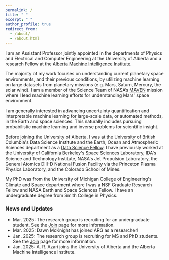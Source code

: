 ```yaml
---
permalink: /
title: " "
excerpt: " "
author_profile: true
redirect_from: 
  - /about/
  - /about.html
---
```


I am an Assistant Professor jointly appointed in the departments of Physics and Electrical and Computer Engineering at the University of Alberta and a research Fellow at the [Alberta Machine Intelligence Institute](https://www.amii.ca/). 

The majority of my work focuses on understanding current planetary space environments, and their previous conditions, by utilizing machine learning on large datasets from planetary missions (e.g. Mars, Saturn, Mercury, the solar wind). I am a member of the Science Team of NASA’s [MAVEN](https://science.nasa.gov/mission/maven/) mission where I lead machine learning efforts for understanding Mars' space environment. 

I am generally interested in advancing uncertainty quantification and interpretable machine learning for large-scale data, or automated methods, in the Earth and space sciences. This naturally includes pursuing probabilistic machine learning and inverse problems for scientific insight.

Before joining the University of Alberta, I was at the University of British Columbia's Data Science Institute and the Earth, Ocean and Atmospheric Sciences department as a [Data Science Fellow](https://dsi.ubc.ca/projects/2023/gaussian-processes-advancing-understanding-planetary-magnetism-spacecraft). I have previously worked at the University of California Berkeley's Space Sciences Laboratory, IDA's Science and Technology Institute, NASA's Jet Propulsion Laboratory, the General Atomics DIII-D National Fusion Facility via the Princeton Plasma Physics Laboratory, and the Colorado School of Mines. 

My PhD was from the University of Michigan College of Engineering's Climate and Space department where I was a NSF Graduate Research Fellow and NASA Earth and Space Sciences Fellow. I have an undergraduate degree from Smith College in Physics. 

### News and Updates

- Mar. 2025: The research group is recruiting for an undergraduate student. See the [Join](https://abbyazari.github.io/join/) page for more information.
- Mar. 2025: Dawn McKnight has joined ARG as a researcher!
- Jan. 2025: The research group is recruiting for MS and PhD students. See the [Join](https://abbyazari.github.io/join/) page for more information.
- Jan. 2025: A. R. Azari joins the University of Alberta and the Alberta Machine Intelligence Institute.













